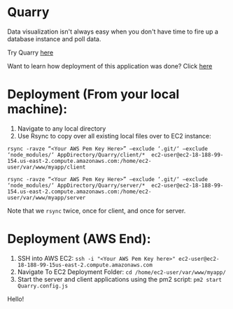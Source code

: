 # Quarry
Data visualization isn't always easy when you don't have time to fire up a database instance and poll data.

Try Quarry [here](http://ec2-18-188-99-154.us-east-2.compute.amazonaws.com:3000)

Want to learn how deployment of this application was done? Click [here](https://medium.com/@balghazi/deploying-react-node-js-application-to-amazon-ec2-instance-a89140ab6aab)

# Deployment (From your local machine):
1. Navigate to any local directory
2. Use Rsync to copy over all existing local files over to EC2 instance:
```
rsync -ravze “<Your AWS Pem Key Here>” —exclude ‘.git/‘ —exclude ‘node_modules/‘ AppDirectory/Quarry/client/*  ec2-user@ec2-18-188-99-154.us-east-2.compute.amazonaws.com:/home/ec2-user/var/www/myapp/client
```
```
rsync -ravze “<Your AWS Pem Key Here>” —exclude ‘.git/‘ —exclude ‘node_modules/‘ AppDirectory/Quarry/server/*  ec2-user@ec2-18-188-99-154.us-east-2.compute.amazonaws.com:/home/ec2-user/var/www/myapp/server
```
Note that we `rsync` twice, once for client, and once for server.

# Deployment (AWS End):
1. SSH into AWS EC2:
`ssh -i "<Your AWS Pem Key here>" ec2-user@ec2-18-188-99-15us-east-2.compute.amazonaws.com`
2. Navigate To EC2 Deployment Folder:
`cd /home/ec2-user/var/www/myapp/`
3. Start the server and client applications using the pm2 script:
`pm2 start Quarry.config.js`

Hello! 
